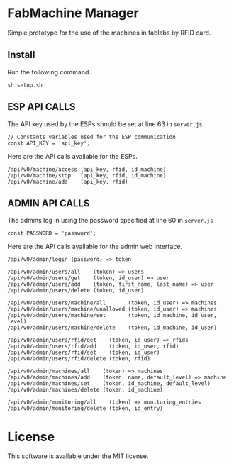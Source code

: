 # FabMachine Manager

Simple prototype for the use of the machines in fablabs by RFID card.

## Install

Run the following command.

```
sh setup.sh
```

## ESP API CALLS

The API key used by the ESPs should be set at line 63 in `server.js`

```
// Constants variables used for the ESP communication
const API_KEY = 'api_key';
```

Here are the API calls available for the ESPs.

```
/api/v0/machine/access (api_key, rfid, id_machine)
/api/v0/machine/stop   (api_key, rfid, id_machine)
/api/v0/machine/add    (api_key, rfid)
```

## ADMIN API CALLS

The admins log in using the password specified at line 60 in `server.js`

```
const PASSWORD = 'password';
```

Here are the API calls available for the admin web interface.

```
/api/v0/admin/login (password) => token

/api/v0/admin/users/all    (token) => users
/api/v0/admin/users/get    (token, id_user) => user
/api/v0/admin/users/add    (token, first_name, last_name) => user
/api/v0/admin/users/delete (token, id_user)

/api/v0/admin/users/machine/all       (token, id_user) => machines
/api/v0/admin/users/machine/unallowed (token, id_user) => machines
/api/v0/admin/users/machine/set       (token, id_machine, id_user, level)
/api/v0/admin/users/machine/delete    (token, id_machine, id_user)

/api/v0/admin/users/rfid/get    (token, id_user) => rfids
/api/v0/admin/users/rfid/add    (token, id_user, rfid)
/api/v0/admin/users/rfid/set    (token, id_user)
/api/v0/admin/users/rfid/delete (token, rfid)
  
/api/v0/admin/machines/all    (token) => machines
/api/v0/admin/machines/add    (token, name, default_level) => machine
/api/v0/admin/machines/set    (token, id_machine, default_level)
/api/v0/admin/machines/delete (token, id_machine)
  
/api/v0/admin/monitoring/all    (token) => monitoring_entries
/api/v0/admin/monitoring/delete (token, id_entry)
``` 

# License

This software is available under the MIT license.